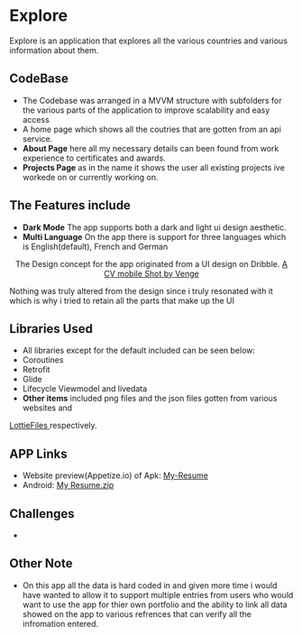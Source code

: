 # Explore 


Explore is an application that explores all the various countries and various information about them. 

## CodeBase
* The Codebase was arranged in a MVVM structure with subfolders for the various parts of the application to improve scalability and easy access
* A home page which shows all the coutries that are gotten from an api service.
* **About Page** here all my necessary details can been found from work experience to certificates and awards.
* **Projects Page** as in the name it shows the user all existing projects ive workede on or currently working on.

## The Features include
* **Dark Mode** The app supports both a dark and light ui design aesthetic.
* **Multi Language** On the app there is support for three languages which is English(default), French and German


<p align="center">
	The Design concept for the app originated from a UI	design on Dribble. 
	
  <a href="https://dribbble.com/shots/15061439-Personal-Portfolio-Resume-CV-Mobile-Shots/attachments/6789196?mode=media">
   				A CV mobile Shot by Venge
  </a>
</p>
<p>
	Nothing was truly altered from the design since i truly resonated with it which is why i tried to retain all the parts that make up the UI
</p>

## Libraries Used
* All libraries except for the default included can be seen below:
* Coroutines
* Retrofit
* Glide
* Lifecycle Viewmodel and livedata
* **Other items** included png files and the json files gotten from various websites and 
<a href="https://lottiefiles.com/blog/working-with-lottie/getting-started-with-lottie-animations-in-android-app">
	LottieFiles
</a> respectively.

## APP Links
* Website preview(Appetize.io) of Apk: <a href="https://appetize.io/app/ltustklipbr6bqrkomsyyxvtha">My-Resume</a>
* Android: [My Resume.zip](https://github.com/Esetobore/My-Resume/files/9942468/My.Resume.zip)




## Challenges
* 
## Other Note
* On this app all the data is hard coded in and given more time i would have wanted to allow it to support multiple entries from users who would want to use the app for thier own portfolio and the ability to link all data showed on the app to various refrences that can verify all the infromation entered.






